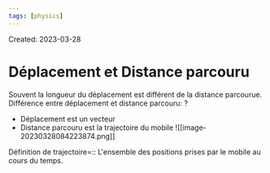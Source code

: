```yaml
---
tags: [physics] 
---
```

Created: 2023-03-28

# Déplacement et Distance parcouru
Souvent la longueur du déplacement est différent de la distance parcourue. Différence entre déplacement et distance parcouru:
?
- Déplacement est un vecteur
- Distance parcouru est la trajectoire du mobile
![[image-20230328084223874.png]]
<!--SR:!2024-03-01,192,228-->

Définition de trajectoire=:: L'ensemble des positions prises par le mobile au cours du temps.
<!--SR:!2024-01-28,175,230-->